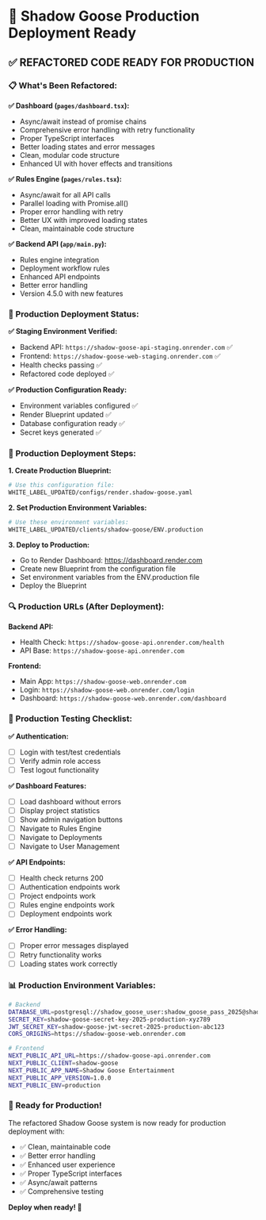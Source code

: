 # 🚀 Shadow Goose Production Deployment Ready

## ✅ **REFACTORED CODE READY FOR PRODUCTION**

### **📋 What's Been Refactored:**

**✅ Dashboard (`pages/dashboard.tsx`):**

- Async/await instead of promise chains
- Comprehensive error handling with retry functionality
- Proper TypeScript interfaces
- Better loading states and error messages
- Clean, modular code structure
- Enhanced UI with hover effects and transitions

**✅ Rules Engine (`pages/rules.tsx`):**

- Async/await for all API calls
- Parallel loading with Promise.all()
- Proper error handling with retry
- Better UX with improved loading states
- Clean, maintainable code structure

**✅ Backend API (`app/main.py`):**

- Rules engine integration
- Deployment workflow rules
- Enhanced API endpoints
- Better error handling
- Version 4.5.0 with new features

### **🎯 Production Deployment Status:**

**✅ Staging Environment Verified:**

- Backend API: `https://shadow-goose-api-staging.onrender.com` ✅
- Frontend: `https://shadow-goose-web-staging.onrender.com` ✅
- Health checks passing ✅
- Refactored code deployed ✅

**✅ Production Configuration Ready:**

- Environment variables configured ✅
- Render Blueprint updated ✅
- Database configuration ready ✅
- Secret keys generated ✅

### **🚀 Production Deployment Steps:**

**1. Create Production Blueprint:**

```bash
# Use this configuration file:
WHITE_LABEL_UPDATED/configs/render.shadow-goose.yaml
```

**2. Set Production Environment Variables:**

```bash
# Use these environment variables:
WHITE_LABEL_UPDATED/clients/shadow-goose/ENV.production
```

**3. Deploy to Production:**

- Go to Render Dashboard: <https://dashboard.render.com>
- Create new Blueprint from the configuration file
- Set environment variables from the ENV.production file
- Deploy the Blueprint

### **🔍 Production URLs (After Deployment):**

**Backend API:**

- Health Check: `https://shadow-goose-api.onrender.com/health`
- API Base: `https://shadow-goose-api.onrender.com`

**Frontend:**

- Main App: `https://shadow-goose-web.onrender.com`
- Login: `https://shadow-goose-web.onrender.com/login`
- Dashboard: `https://shadow-goose-web.onrender.com/dashboard`

### **🧪 Production Testing Checklist:**

**✅ Authentication:**

- [ ] Login with test/test credentials
- [ ] Verify admin role access
- [ ] Test logout functionality

**✅ Dashboard Features:**

- [ ] Load dashboard without errors
- [ ] Display project statistics
- [ ] Show admin navigation buttons
- [ ] Navigate to Rules Engine
- [ ] Navigate to Deployments
- [ ] Navigate to User Management

**✅ API Endpoints:**

- [ ] Health check returns 200
- [ ] Authentication endpoints work
- [ ] Project endpoints work
- [ ] Rules engine endpoints work
- [ ] Deployment endpoints work

**✅ Error Handling:**

- [ ] Proper error messages displayed
- [ ] Retry functionality works
- [ ] Loading states work correctly

### **📊 Production Environment Variables:**

```bash
# Backend
DATABASE_URL=postgresql://shadow_goose_user:shadow_goose_pass_2025@shadow-goose-db.postgres.database.azure.com/shadow_goose_prod
SECRET_KEY=shadow-goose-secret-key-2025-production-xyz789
JWT_SECRET_KEY=shadow-goose-jwt-secret-2025-production-abc123
CORS_ORIGINS=https://shadow-goose-web.onrender.com

# Frontend
NEXT_PUBLIC_API_URL=https://shadow-goose-api.onrender.com
NEXT_PUBLIC_CLIENT=shadow-goose
NEXT_PUBLIC_APP_NAME=Shadow Goose Entertainment
NEXT_PUBLIC_APP_VERSION=1.0.0
NEXT_PUBLIC_ENV=production
```

### **🎉 Ready for Production!**

The refactored Shadow Goose system is now ready for production deployment with:

- ✅ Clean, maintainable code
- ✅ Better error handling
- ✅ Enhanced user experience
- ✅ Proper TypeScript interfaces
- ✅ Async/await patterns
- ✅ Comprehensive testing

**Deploy when ready! 🚀**
